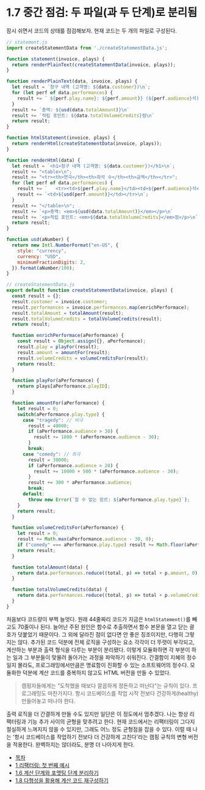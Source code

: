 # 1.7 중간 점검: 두 파일(과 두 단계)로 분리됨
잠시 쉬면서 코드의 상태를 점검해보자. 현재 코드는 두 개의 파일로 구성된다.
``` javascript
// statement.js
import createStatementData from './createStatementData.js';

function statement(invoice, plays) {
  return renderPlainText(createStatementData(invoice, plays));
}

function renderPlainText(data, invoice, plays) {
  let result = `청구 내역 (고객명: ${data.customer})\n`;
  for (let perf of data.performances) {  
    result += ` ${perf.play.name}: ${perf.amount)} (${perf.audience}석)`;
  }
  result += `총액: ${usd(data.totalAmount)}\n`
  result += `적립 포인트: ${data.totalVolumeCredits}점\n`
  return result;
}

function htmlStatement(invoice, plays) {
  return renderHtml(createStatementData(invoice, plays));
}

function renderHtml(data) {
  let result = `<h1>청구 내역 (고객명: ${data.customer})</h1>\n`;
  result += "<table>\n";
  result += "<tr><th>연극</th><th>좌석 수</th><th>금액</th></tr>";
  for (let perf of data.performances) {
    result += `   <tr><td>${perf.play.name}</td><td>${perf.audience}석</td>`
    result += `<td>${usd(perf.amount)}</td></tr>\n`;
  }
  result += "</table>\n";
  result += `<p>총액: <em>${usd(data.totalAmount)}</em></p>\n`
  result += `<p>적립 포인트: <em>${data.totalVolumeCredits}</em>점</p>\n`
  return result;
}

function usd(aNumber) {
  return new Intl.NumberFormat("en-US", {
    style: "currency", 
    currency: "USD",
    minimumFractionDigits: 2,
  }).format(aNumber/100);
}

// createStatementData.js
export default function createStatementData(invoice, plays) {
  const result = {};
  result.customer = invoice.customer;
  result.performances = invoice.performances.map(enrichPerformace);
  result.totalAmount = totalAmount(result);
  result.totalVolumeCredits = totalVolumeCredits(result);
  return result;

  function enrichPerformace(aPerformance) {
    const result = Object.assign({}, aPerformance);
    result.play = playFor(result);
    result.amount = amountFor(result);
    result.volumeCredits = volumeCreditsFor(result);
    return result;
  }

  function playFor(aPerformance) {
    return plays[aPerformance.playID];
  }

  function amountFor(aPerformance) {
    let result = 0;
    switch(aPerformance.play.type) {
      case "tragedy": // 비극
        result = 40000;
        if (aPerformance.audience > 30) {  
          result += 1000 * (aPerformance.audience - 30);
        }
        break;
      case "comedy": // 희극
        result = 30000;
        if (aPerformance.audience > 20) {  
          result += 10000 + 500 * (aPerformance.audience - 30);
        }
        result += 300 * aPerformance.audience;
        break;
      default:
        throw new Error(`알 수 없는 장르: ${aPerformance.play.type}`);
    }
    return result;
  }

  function volumeCreditsFor(aPerformance) {  
    let result = 0;
    result += Math.max(aPerformance.audience - 30, 0);
    if ("comedy" === aPerformance.play.type) result += Math.floor(aPerformance.audience / 5);
    return result;
  }

  function totalAmount(data) {
    return data.performances.reduce((total, p) => total + p.amount, 0);
  }

  function totalVolumeCredits(data) {
    return data.performances.reduce((total, p) => total + p.volumeCredits, 0);
  }
}
```
처음보다 코드량이 부쩍 늘엇다. 원래 44줄짜리 코드가 지금은 `htmlStatement()`를 빼고도 70줄이나 된다. 늘어난 주된 원인은 함수로 추출하면서 함수 본문을 열고 닫는 괄호가 덧붙었기 때문이다. 그 외에 달라진 점이 없다면 안 좋은 징조이지만, 다행히 그렇지는 않다. 추가된 코드 덕분에 전체 로직을 구성하는 요소 각각이 더 뚜렷이 부각되고, 계산하는 부분과 출력 형식을 다루는 부분이 분리됐다. 이렇게 모듈화하면 각 부분이 하는 일과 그 부분들이 맞물려 돌아가는 과정을 파악하기 쉬워진다. 간결함이 지혜의 정수일지 몰라도, 프로그래밍에서만큼은 명료함이 진화할 수 있는 소프트웨어의 정수다. 모듈화한 덕분에 계산 코드를 중복하지 않고도 HTML 버전을 만들 수 있었다.

> 캠핑자들에게는 "도착했을 때보다 깔끔하게 정돈하고 떠난다"는 규칙이 있다. 프로그래밍도 마찬가지다. 항시 코드베이스를 작업 시작 전보다 건강하게(healthy) 만들어놓고 떠나야 한다.

출력 로직을 더 간결하게 만들 수도 있지만 일단은 이 정도에서 멈추겠다. 나는 항상 리팩터링과 기능 추가 사이의 균형을 맞추려고 한다. 현재 코드에서는 리팩터링이 그다지 절실하게 느껴지지 않을 수 있지만, 그래도 어느 정도 균형점을 잡을 수 있다. 이럴 때 나는 '항시 코드베이스를 작업하기 전보다 더 건강하게 고친다'라는 캠핑 규칙의 변형 버전을 적용한다. 완벽하지는 않더라도, 분명 더 나아지게 한다.

- [목차](https://github.com/wonder13662/refactoring-v2/blob/writing)
- [1 리팩터링: 첫 번째 예시](https://github.com/wonder13662/refactoring-v2/blob/writing/chapter01)
- [1.6 계산 단계와 포맷팅 단계 분리하기](https://github.com/wonder13662/refactoring-v2/blob/writing/chapter01/1-6.md)
- [1.8 다형성을 활용해 계산 코드 재구성하기](https://github.com/wonder13662/refactoring-v2/blob/writing/chapter01/1-8.md)